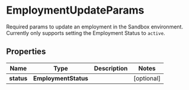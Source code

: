 

# EmploymentUpdateParams

Required params to update an employment in the Sandbox environment.  Currently only supports setting the Employment Status to `active`. 

## Properties

| Name | Type | Description | Notes |
|------------ | ------------- | ------------- | -------------|
|**status** | **EmploymentStatus** |  |  [optional] |



